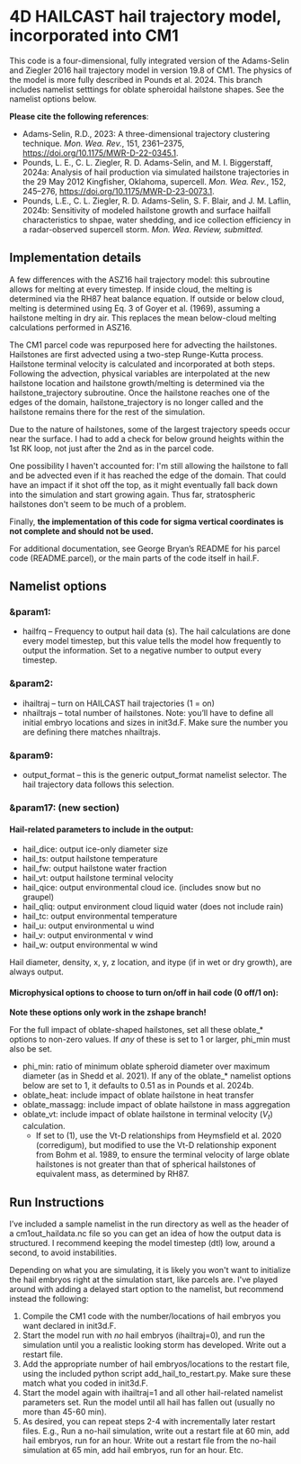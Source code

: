# 4D HAILCAST hail trajectory model, incorporated into CM1

This code is a four-dimensional, fully integrated version of the Adams-Selin and Ziegler 2016 hail trajectory model in version 19.8 of CM1. The physics of the model is  more fully described in Pounds et al. 2024. This branch includes namelist setttings for oblate spheroidal hailstone shapes. See the namelist options below.

**Please cite the following references**: 
- Adams-Selin, R.D., 2023: A three-dimensional trajectory clustering technique. *Mon. Wea. Rev.*, 151, 2361–2375, https://doi.org/10.1175/MWR-D-22-0345.1.
- Pounds, L. E., C. L. Ziegler, R. D. Adams-Selin, and M. I. Biggerstaff, 2024a: Analysis of hail production via simulated hailstone trajectories in the 29 May 2012 Kingfisher, Oklahoma, supercell. *Mon. Wea. Rev.*, 152, 245–276, https://doi.org/10.1175/MWR-D-23-0073.1.
- Pounds, L.E., C. L. Ziegler, R. D. Adams-Selin, S. F. Blair, and J. M. Laflin, 2024b: Sensitivity of modeled hailstone growth and surface hailfall characteristics to shpae, water shedding, and ice collection efficiency in a radar-observed supercell storm. *Mon. Wea. Review, submitted.*
 
 
## Implementation details

A few differences with the ASZ16 hail trajectory model: this subroutine allows for melting at every timestep.  If inside cloud, the melting is determined via the RH87 heat balance equation. If outside or below cloud, melting is determined using Eq. 3 of Goyer et al. (1969), assuming a hailstone melting in dry air. This replaces the mean below-cloud melting calculations performed in ASZ16.

The CM1 parcel code was repurposed here for advecting the hailstones. Hailstones are first advected using a two-step Runge-Kutta process. Hailstone terminal velocity is calculated and incorporated at both steps.  Following the advection, physical variables are interpolated at the new hailstone location and hailstone growth/melting is determined via the hailstone_trajectory subroutine.  Once the hailstone reaches one of the edges of the domain, hailstone_trajectory is no longer called and the hailstone remains there for the rest of the simulation.

Due to the nature of hailstones, some of the largest trajectory speeds occur near the surface.  I had to add a check for below ground heights within the 1st RK loop, not just after the 2nd as in the parcel code.

One possibility I haven't accounted for: I'm still allowing the hailstone to fall and be advected even if it has reached the edge of the domain. That could have an impact if it shot off the top, as it might eventually fall back down into the simulation and start growing again.  Thus far, stratospheric hailstones don't seem to be much of a problem.

Finally, **the implementation of this code for sigma vertical coordinates is not complete and should not be used.**

For additional documentation, see George Bryan’s README for his parcel code (README.parcel), or the main parts of the code itself in hail.F.


## Namelist options

### &param1:  
* hailfrq – Frequency to output hail data (s). The hail calculations are done every model timestep, but this value tells the model how frequently to output the information.  Set to a negative number to output every timestep.
 
### &param2:

* ihailtraj – turn on HAILCAST hail trajectories (1 = on)
* nhailtrajs – total number of hailstones.
   Note:  you’ll have to define all initial embryo locations and sizes in init3d.F.  Make sure the number you are defining there matches nhailtrajs.
 
### &param9:
* output_format – this is the generic output_format namelist selector. The hail trajectory data follows this selection.
 
### &param17:  (new section)

#### Hail-related parameters to include in the output:
* hail_dice: output ice-only diameter size
* hail_ts: output hailstone temperature
* hail_fw: output hailstone water fraction
* hail_vt: output hailstone terminal velocity
* hail_qice: output environmental cloud ice. (includes snow but no graupel)
* hail_qliq: output environment cloud liquid water (does not include rain)
* hail_tc: output environmental temperature
* hail_u: output environmental u wind
* hail_v: output environmental v wind
* hail_w: output environmental w wind 

Hail diameter, density, x, y, z location, and itype (if in wet or dry growth),  are always output.

#### Microphysical options to choose to turn on/off in hail code (0 off/1 on):
**Note these options only work in the zshape branch!**

For the full impact of oblate-shaped hailstones, set all these oblate_* options to non-zero values. If *any* of these is set to 1 or larger, phi_min must also be set.
* phi_min: ratio of minimum oblate spheroid diameter over maximum diameter (as in Shedd et al. 2021). If any of the oblate_* namelist options below are set to 1, it defaults to 0.51 as in Pounds et al. 2024b.
* oblate_heat: include impact of oblate hailstone in heat transfer
* oblate_massagg: include impact of oblate hailstone in mass aggregation
* oblate_vt: include impact of oblate hailstone in terminal velocity ($V_t$) calculation. 
    - If set to (1), use the Vt-D relationships from Heymsfield et al. 2020 (corredigum), but modified to use the Vt-D relationship exponent from Bohm et al. 1989, to ensure the terminal velocity of large oblate hailstones is not greater than that of spherical hailstones of equivalent mass, as determined by RH87.


## Run Instructions

I’ve included a sample namelist in the run directory as well as the header of a cm1out_haildata.nc file so you can get an idea of how the output data is structured.  I recommend keeping the model timestep (dtl) low, around a second, to avoid instabilities.

Depending on what you are simulating, it is likely you won't want to initialize the hail embryos right at the simulation start, like parcels are. I've played around with adding a delayed start option to the namelist, but recommend instead the following:
1. Compile the CM1 code with the number/locations of hail embryos you want declared in init3d.F.
2. Start the model run with _no_ hail embryos (ihailtraj=0), and run the simulation until you a realistic looking storm has developed. Write out a restart file.
3. Add the appropriate number of hail embryos/locations to the restart file, using the included python script add_hail_to_restart.py. Make sure these match what you coded in init3d.F.
4. Start the model again with ihailtraj=1 and all other hail-related namelist parameters set. Run the model until all hail has fallen out (usually no more than 45-60 min).
5. As desired, you can repeat steps 2-4 with incrementally later restart files. E.g., Run a no-hail simulation, write out a restart file at 60 min, add hail embryos, run for an hour. Write out a restart file from the no-hail simulation at 65 min, add hail embryos, run for an hour. Etc.

